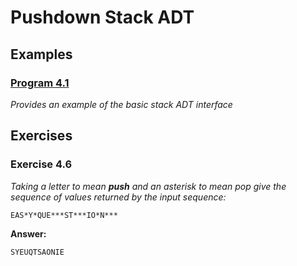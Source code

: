 # Pushdown Stack ADT

## Examples

### [Program 4.1](./Examples/Program4_1/stack.h)

*Provides an example of the basic stack ADT interface*

## Exercises

### Exercise 4.6

*Taking a letter to mean **push** and an asterisk to mean *pop* give the sequence of values returned by the input sequence:*

```
EAS*Y*QUE***ST***IO*N***
```

**Answer:**
```
SYEUQTSAONIE
```


